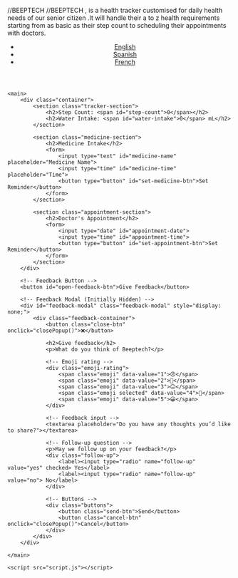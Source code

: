 //BEEPTECH
//BEEPTECH , is a health tracker customised for daily health needs of our senior citizen .It will handle their a to z health requirements starting from as basic as their step count to scheduling their appointments with doctors.


<!DOCTYPE html>
<html lang="en">
<head>
    <meta charset="UTF-8">
    <meta name="viewport" content="width=device-width, initial-scale=1.0">
    <title>Health Tracker</title>
    <link rel="stylesheet" href="styles.css">
</head>
<body>
    <header>
        <nav>
            <ul>
                <li><a href="#" class="lang-btn">English</a></li>
                <li><a href="#" class="lang-btn">Spanish</a></li>
                <li><a href="#" class="lang-btn">French</a></li>
            </ul>
        </nav>
    </header>
    
    <main>
        <div class="container">
            <section class="tracker-section">
                <h2>Step Count: <span id="step-count">0</span></h2>
                <h2>Water Intake: <span id="water-intake">0</span> mL</h2>
            </section>

            <section class="medicine-section">
                <h2>Medicine Intake</h2>
                <form>
                    <input type="text" id="medicine-name" placeholder="Medicine Name">
                    <input type="time" id="medicine-time" placeholder="Time">
                    <button type="button" id="set-medicine-btn">Set Reminder</button>
                </form>
            </section>

            <section class="appointment-section">
                <h2>Doctor's Appointment</h2>
                <form>
                    <input type="date" id="appointment-date">
                    <input type="time" id="appointment-time">
                    <button type="button" id="set-appointment-btn">Set Reminder</button>
                </form>
            </section>
        </div>

        <!-- Feedback Button -->
        <button id="open-feedback-btn">Give Feedback</button>

        <!-- Feedback Modal (Initially Hidden) -->
        <div id="feedback-modal" class="feedback-modal" style="display: none;">
            <div class="feedback-container">
                <button class="close-btn" onclick="closePopup()">❌</button>
                
                <h2>Give feedback</h2>
                <p>What do you think of Beeptech?</p>

                <!-- Emoji rating -->
                <div class="emoji-rating">
                    <span class="emoji" data-value="1">😠</span>
                    <span class="emoji" data-value="2">🙁</span>
                    <span class="emoji" data-value="3">😐</span>
                    <span class="emoji selected" data-value="4">🙂</span>
                    <span class="emoji" data-value="5">😀</span>
                </div>

                <!-- Feedback input -->
                <textarea placeholder="Do you have any thoughts you’d like to share?"></textarea>

                <!-- Follow-up question -->
                <p>May we follow up on your feedback?</p>
                <div class="follow-up">
                    <label><input type="radio" name="follow-up" value="yes" checked> Yes</label>
                    <label><input type="radio" name="follow-up" value="no"> No</label>
                </div>

                <!-- Buttons -->
                <div class="buttons">
                    <button class="send-btn">Send</button>
                    <button class="cancel-btn" onclick="closePopup()">Cancel</button>
                </div>
            </div>
        </div>

    </main>

    <script src="script.js"></script>
</body>
</html>



 
 

